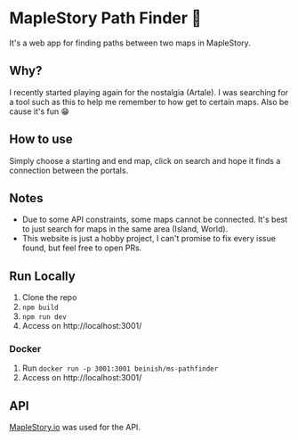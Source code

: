 # MapleStory Path Finder 🍁
It's a web app for finding paths between two maps in MapleStory.

## Why? 
I recently started playing again for the nostalgia (Artale). I was searching for a tool such as this to help me remember to how get to certain maps.
Also be cause it's fun 😁

## How to use
Simply choose a starting and end map, click on search and hope it finds a connection between the portals.

## Notes
- Due to some API constraints, some maps cannot be connected. It's best to just search for maps in the same area (Island, World).
- This website is just a hobby project, I can't promise to fix every issue found, but feel free to open PRs.

## Run Locally
1. Clone the repo
2. `npm build`
3. `npm run dev`
4. Access on http://localhost:3001/

### Docker
1. Run `docker run -p 3001:3001 beinish/ms-pathfinder`
2. Access on http://localhost:3001/

## API
[MapleStory.io](https://maplestory.io) was used for the API.
